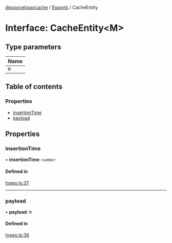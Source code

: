 [@sourceloop/cache](../README.md) / [Exports](../modules.md) / CacheEntity

# Interface: CacheEntity<M\>

## Type parameters

| Name |
| :------ |
| `M` |

## Table of contents

### Properties

- [insertionTime](CacheEntity.md#insertiontime)
- [payload](CacheEntity.md#payload)

## Properties

### insertionTime

• **insertionTime**: `number`

#### Defined in

[types.ts:37](https://github.com/sourcefuse/loopback4-microservice-catalog/blob/089fc2dc0/packages/cache/src/types.ts#L37)

___

### payload

• **payload**: `M`

#### Defined in

[types.ts:36](https://github.com/sourcefuse/loopback4-microservice-catalog/blob/089fc2dc0/packages/cache/src/types.ts#L36)
